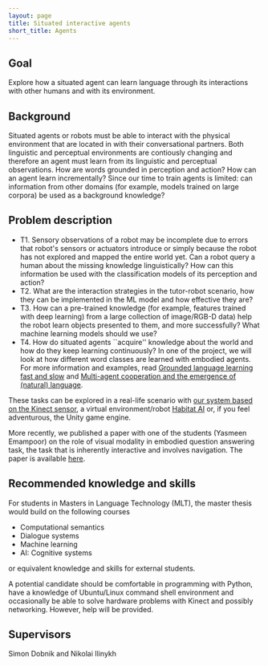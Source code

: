 ```yaml
---
layout: page
title: Situated interactive agents
short_title: Agents
---
```


## Goal

Explore how a situated agent can learn language through its interactions with other humans and with its environment.

## Background

Situated agents or robots must be able to interact with the physical environment that are located in with their conversational partners. Both linguistic and perceptual environments are contiously changing and therefore an agent must learn from its linguistic and perceptual observations. How are words grounded in perception and action? How can an agent learn incrementally? Since our time to train agents is limited: can information from other domains (for example, models trained on large corpora) be used as a background knowledge?

## Problem description

  - T1. Sensory observations of a robot may be incomplete due to errors that robot's sensors or actuators introduce or simply because the robot has not explored and mapped the entire world yet. Can a robot query a human about the missing knowledge linguistically? How can this information be used with the classification models of its perception and action?
  - T2. What are the interaction strategies in the tutor-robot scenario, how they can be implemented in the ML model and how effective they are?
  - T3. How can a pre-trained knowledge (for example, features trained with deep learning) from a large collection of image/RGB-D data) help the robot learn objects presented to them, and more successfully? What machine learning models should we use?
  - T4. How do situated agents ``acquire'' knowledge about the world and how do they keep learning continuously? In one of the project, we will look at how different word classes are learned with embodied agents. For more information and examples, read [Grounded language learning fast and slow](https://arxiv.org/pdf/2009.01719.pdf) and [Multi-agent cooperation and the emergence of (natural) language](https://arxiv.org/pdf/1612.07182.pdf).

These tasks can be explored in a real-life scenario with [our system based on the Kinect sensor](https://aclanthology.org/W17-0219/), a virtual environment/robot [Habitat AI](https://aihabitat.org) or, if you feel adventurous, the Unity game engine.

More recently, we published a paper with one of the students (Yasmeen Emampoor) on the role of visual modality in embodied question answering task, the task that is inherently interactive and involves navigation. The paper is available [here](https://github.com/GU-CLASP/embodied-qa/blob/main/papers/inlg-2022/paper.pdf).


## Recommended knowledge and skills

For students in Masters in Language Technology (MLT), the master thesis would build on the following courses

  - Computational semantics
  - Dialogue systems
  - Machine learning
  - AI: Cognitive systems

or equivalent knowledge and skills for external students.

A potential candidate should be comfortable in programming with Python, have a knowledge of Ubuntu/Linux command shell environment and occasionally be able to solve hardware problems with Kinect and possibly networking. However, help will be provided.


## Supervisors

Simon Dobnik and Nikolai Ilinykh
